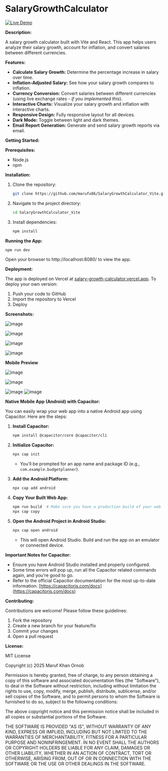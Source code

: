 # SalaryGrowthCalculator

[![Live Demo](https://img.shields.io/badge/Live%20Demo-Visit-brightgreen)](https://salary-growth-calculator.vercel.app/)

**Description:**

A salary growth calculator built with Vite and React. This app helps users analyze their salary growth, account for inflation, and convert salaries between different currencies.

**Features:**

*   **Calculate Salary Growth:**  Determine the percentage increase in salary over time.
*   **Inflation-Adjusted Salary:**  See how your salary growth compares to inflation.
*   **Currency Conversion:**  Convert salaries between different currencies (using live exchange rates - *if you implemented this*).
*   **Interactive Charts:** Visualize your salary growth and inflation with interactive charts.
*   **Responsive Design:** Fully responsive layout for all devices.
*   **Dark Mode:** Toggle between light and dark themes.
*   **Email Report Generation:** Generate and send salary growth reports via email.

**Getting Started:**

**Prerequisites:**

*   Node.js
*   npm

**Installation:**

1.  Clone the repository:

    ```bash
    git clone https://github.com/marufx86/SalaryGrowthCalculator_Vite.git
    ```

2.  Navigate to the project directory:

    ```bash
    cd SalaryGrowthCalculator_Vite
    ```

3.  Install dependencies:

    ```bash
    npm install
    ```

**Running the App:**

```bash
npm run dev
```
Open your browser to http://localhost:8080/ to view the app.

**Deployment:**

The app is deployed on Vercel at [salary-growth-calculator.vercel.app](https://salary-growth-calculator.vercel.app/).  To deploy your own version:

1.  Push your code to GitHub
2.  Import the repository to Vercel
3.  Deploy

**Screenshots:**

![image](https://github.com/user-attachments/assets/cd31a1cc-1efb-4330-83ee-28b1b47499d9)

![image](https://github.com/user-attachments/assets/4b4a65ec-5c07-4a6c-b7a1-b3707b8975f3)

![image](https://github.com/user-attachments/assets/70b4109d-6b7e-406c-97d8-7ed778932f46)

![image](https://github.com/user-attachments/assets/af11a745-6275-4ad9-bfb9-87ff0e5140e0)




**Mobile Preview**

![image](https://github.com/user-attachments/assets/c505dfe0-7ff7-475c-9b53-d4e164f6cda6)

![image](https://github.com/user-attachments/assets/41eff06c-394c-4686-8166-43e2c3cea00b)

![image](https://github.com/user-attachments/assets/e3c6a534-226f-47ed-823a-8f200d74ad47)
![image](https://github.com/user-attachments/assets/e72e8783-56ce-4c15-b126-f23b8e243292)


**Native Mobile App (Android) with Capacitor:**

You can easily wrap your web app into a native Android app using Capacitor. Here are the steps:

1.  **Install Capacitor:**

    ```bash
    npm install @capacitor/core @capacitor/cli
    ```

2.  **Initialize Capacitor:**

    ```bash
    npx cap init
    ```

    *   You'll be prompted for an app name and package ID (e.g., `com.example.budgetplanner`).

3.  **Add the Android Platform:**

    ```bash
    npx cap add android
    ```

4.  **Copy Your Built Web App:**

    ```bash
    npm run build  # Make sure you have a production build of your web app.
    npx cap copy
    ```

5.  **Open the Android Project in Android Studio:**

    ```bash
    npx cap open android
    ```

    *   This will open Android Studio. Build and run the app on an emulator or connected device.

**Important Notes for Capacitor:**

*   Ensure you have Android Studio installed and properly configured.
*   Some time errors will pop up, run all the Capacitor related commands again, and you're good to go.
*   Refer to the official Capacitor documentation for the most up-to-date information: [https://capacitorjs.com/docs](https://capacitorjs.com/docs)


**Contributing:**

Contributions are welcome! Please follow these guidelines:

1.  Fork the repository
2.  Create a new branch for your feature/fix
3.  Commit your changes
4.  Open a pull request

**License:**

MIT License

Copyright (c) 2025 Maruf Khan Ornob

Permission is hereby granted, free of charge, to any person obtaining a copy
of this software and associated documentation files (the "Software"), to deal
in the Software without restriction, including without limitation the rights
to use, copy, modify, merge, publish, distribute, sublicense, and/or sell
copies of the Software, and to permit persons to whom the Software is
furnished to do so, subject to the following conditions:

The above copyright notice and this permission notice shall be included in all
copies or substantial portions of the Software.

THE SOFTWARE IS PROVIDED "AS IS", WITHOUT WARRANTY OF ANY KIND, EXPRESS OR
IMPLIED, INCLUDING BUT NOT LIMITED TO THE WARRANTIES OF MERCHANTABILITY,
FITNESS FOR A PARTICULAR PURPOSE AND NONINFRINGEMENT. IN NO EVENT SHALL THE
AUTHORS OR COPYRIGHT HOLDERS BE LIABLE FOR ANY CLAIM, DAMAGES OR OTHER
LIABILITY, WHETHER IN AN ACTION OF CONTRACT, TORT OR OTHERWISE, ARISING FROM,
OUT OF OR IN CONNECTION WITH THE SOFTWARE OR THE USE OR OTHER DEALINGS IN THE
SOFTWARE.
